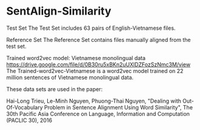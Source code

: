 # SentAlign-Similarity

Test Set
The Test Set includes 63 pairs of English-Vietnamese files.

Reference Set
The Reference Set contains files manually aligned from the test set.

Trained word2vec model: Vietnamese monolingual data
https://drive.google.com/file/d/0B30ru5xBKn2uUXlDZFozSzNmc3M/view
The Trained-word2vec-Vietnamese is a word2vec model trained on 22 million sentences of Vietnamese monolingual data.

These data sets are used in the paper:

Hai-Long Trieu, Le-Minh Nguyen, Phuong-Thai Nguyen, "Dealing with Out-Of-Vocabulary Problem in Sentence Alignment Using Word Similarity", The 30th Pacific Asia Conference on Language, Information and Computation (PACLIC 30), 2016
